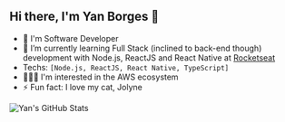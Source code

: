 ## Hi there, I'm Yan Borges 👋

- 🔭 I'm Software Developer
- 🌱 I’m currently learning Full Stack (inclined to back-end though) development with Node.js, ReactJS and React Native at [Rocketseat](https://www.rocketseat.com.br/)
- Techs: `[Node.js, ReactJS, React Native, TypeScript]` 
- 👨🏻‍💻 I'm interested in the AWS ecosystem
- ⚡ Fun fact: I love my cat, Jolyne

![Yan's GitHub Stats](https://github-readme-stats.vercel.app/api?username=yan-dsb)
